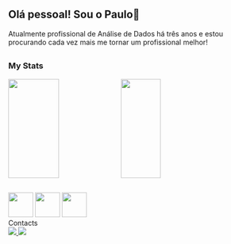  ## Olá pessoal! Sou o Paulo👋

Atualmente profissional de Análise de Dados há três anos e estou procurando cada vez mais me tornar um profissional melhor!

##

### My Stats

<div>
  <a href="https://github.com/
ppanebianco">
<div style="display: flex;">
 <img src="https://github-readme-stats.vercel.app/api?username=ppanebianco&show_icons=true&theme=transparent" style="height: 200px; width: 45%;" />
  <img src="https://github-readme-stats.vercel.app/api/top-langs/?username=ppanebianco&layout=compact&theme=transparent" style="height: 200px; width: 40%;" />
</div>
 </a>
</div>

##


<div>
 <img src="https://cdn.jsdelivr.net/gh/devicons/devicon/icons/python/python-original.svg" width="50" />
 <img src="https://cdn.jsdelivr.net/gh/devicons/devicon/icons/git/git-original.svg" width="50" />
 <img src="https://cdn.jsdelivr.net/gh/devicons/devicon/icons/github/github-original.svg" width="50" />
</div>
  Contacts

<div>
  <a href="https://www.linkedin.com/in/paulo-henrique-36a60019a">
    <img src="https://img.shields.io/badge/LinkedIn-0077B5?style=for-the-badge&logo=linkedin&logoColor=white" />
  </a>
 <a href = "mailto:panebianco.adm@gmail.com"><img src="https://img.shields.io/badge/Gmail-D14836?style=for-the-badge&logo=gmail&logoColor=white"></a>

</div>
